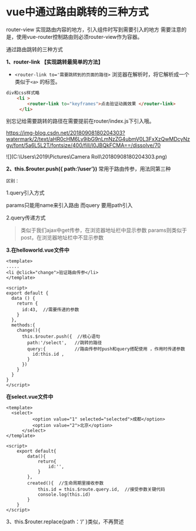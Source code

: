 # vue中通过路由跳转的三种方式

router-view 实现路由内容的地方，引入组件时写到需要引入的地方
 需要注意的是，使用vue-router控制路由则必须router-view作为容器。

通过路由跳转的三种方式

**1、router-link  【实现跳转最简单的方法】**

- `<router-link to='需要跳转到的页面的路径>`
   浏览器在解析时，将它解析成一个类似于`<a>` 的标签。

```html
div和css样式略
    <li >
        <router-link to="keyframes">点击验证动画效果 </router-link>   
     </li>
```

别忘记给需要跳转的路径在需要提前在router/index.js下引入哦。

https://img-blog.csdn.net/20180908180204303?watermark/2/text/aHR0cHM6Ly9ibG9nLmNzZG4ubmV0L3FxXzQwMDcyNzgy/font/5a6L5L2T/fontsize/400/fill/I0JBQkFCMA==/dissolve/70

![](C:\Users\2019\Pictures\Camera Roll\20180908180204303.png)

**2、this.$router.push({ path:’/user’})**
常用于路由传参，用法同第三种

```
区别：
```

1.query引入方式

params只能用name来引入路由
而query 要用path引入

2.query传递方式

> 类似于我们ajax中get传参，在浏览器地址栏中显示参数
>  params则类似于post，在浏览器地址栏中不显示参数

**3.在helloworld.vue文件中**

```vue
<template>
.....
<li @click="change">验证路由传参</li>
</template>

<script>
export default {
  data () {
    return {
      id:43,  //需要传递的参数
    }
  },
  methods:{
    change(){
      this.$router.push({  //核心语句
        path:'/select',   //跳转的路径
        query:{           //路由传参时push和query搭配使用 ，作用时传递参数
          id:this.id ,  
        }
      })
    }
  }
}
</script>
```

**在select.vue文件中**

```vue
<template>
  <select>
          <option value="1" selected="selected">成都</option>
          <option value="2">北京</option>
      </select>
</template>

<script>
    export default{
        data(){
            return{
                id:'',
            }
        },
        created(){  //生命周期里接收参数
            this.id = this.$route.query.id,  //接受参数关键代码
            console.log(this.id)   
        }
    }
</script>
```

3、this.$router.replace{path：‘/’ }类似，不再赘述

